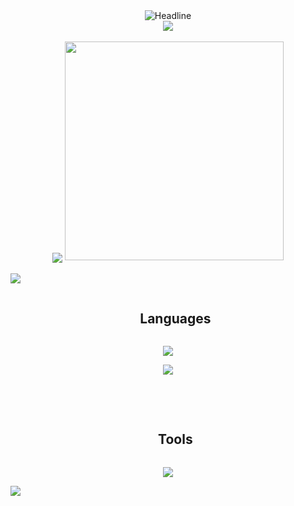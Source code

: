 <div align="center">
    <img src="https://readme-typing-svg.herokuapp.com?color=%4460f3&size=32&center=true&vCenter=true&width=600&height=50&lines=Hi+%F0%9F%91%8B+I'm+AZER+OUNI;"
        alt="Headline" />
    <br />
    <img
        src="https://user-images.githubusercontent.com/73097560/115834477-dbab4500-a447-11eb-908a-139a6edaec5c.gif">
    
 <br />
    
</div>
<br />
<div align="center">
    <td align="center">
        <img align="center"
            src="https://github-readme-stats.anuraghazra1.vercel.app/api/top-langs/?username=dilshan615&theme=dark&hide_border=false&no-bg=true&no-frame=true&langs_count=10" />
        <img src="https://github.com/7oSkaaa/7oSkaaa/blob/main/Images/Right_Side.gif?raw=true" width=350px>
    </td>
</div>
<br />
<img src="https://user-images.githubusercontent.com/73097560/115834477-dbab4500-a447-11eb-908a-139a6edaec5c.gif">
<br />
<div id="user-content-toc">
    <ul align="center">
        <summary>
            <h2 style="display: inline-block">Languages</h2>
        </summary>
    </ul>
</div>
<p align="center">
    <a href="https://skillicons.dev">
        <img src="https://skillicons.dev/icons?i=html,css,js,bootstrap,php&perline=14" />
    </a>
</p>
<p align="center">
    <img src="https://skillicons.dev/icons?i=,py,java&perline=14" />
    </a>
</p>
<br /><br />
<div id="user-content-toc">
    <ul align="center">
        <summary>
            <h2 style="display: inline-block">Tools</h2>
        </summary>
    </ul>
</div>
<p align="center">
    <img src="https://skillicons.dev/icons?i=mysql,github,vscode,blender,git,windows,kali&perline=14" />
    </a>
</p>
<img src="https://user-images.githubusercontent.com/73097560/115834477-dbab4500-a447-11eb-908a-139a6edaec5c.gif">
</div>
